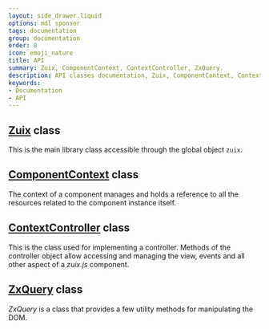```yaml
---
layout: side_drawer.liquid
options: mdl sponsor
tags: documentation
group: documentation
order: 8
icon: emoji_nature
title: API
summary: Zuix, ComponentContext, ContextController, ZxQuery.
description: API classes documentation, Zuix, ComponentContext, ContextController, ZxQuery.
keywords:
- Documentation
- API
---
```

## [Zuix](zuix/Zuix) class

This is the main library class accessible through the global object `zuix`.

## [ComponentContext](zuix/ComponentContext) class

The context of a component manages and holds a reference to all the resources
related to the component instance itself.

## [ContextController](zuix/ContextController) class

This is the class used for implementing a controller.
Methods of the controller object allow accessing and managing the view,
events and all other aspect of a *zuix.js* component.

## [ZxQuery](helpers/ZxQuery) class

*ZxQuery* is a class that provides a few utility methods for manipulating the DOM.

<!--

TODO: ...

## [Logger](helpers/Logger) class

...


## [Localizer](localizer/Localizer) class

...

-->
